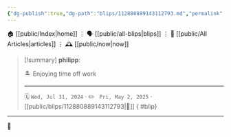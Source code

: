 ```yaml
---
{"dg-publish":true,"dg-path":"blips/112880889143112793.md","permalink":"/blips/112880889143112793/","title":"philipp on mastodon @ 2024-07-31"}
---
```



<div class="transclusion internal-embed is-loaded"><div class="markdown-embed">




🏠 [[public/Index\|home]]  ⋮ 🗣️ [[public/all-blips\|blips]] ⋮  📝 [[public/All Articles\|articles]]  ⋮ 🕰️ [[public/now\|now]]


</div></div>


> [!summary] **philipp**:
>
> 🏝️ Enjoying time off work
> - - -
>
> 🗓️ <code>Wed, Jul 31, 2024</code>  · ✏️ <code> Fri, May 2, 2025</code>  · [[public/blips/112880889143112793\|🔗]]
{ #blip}


- - -

 👾
